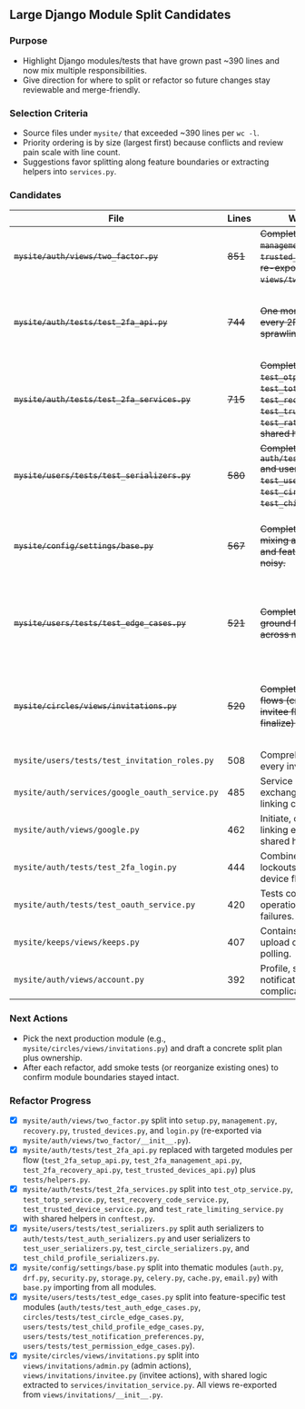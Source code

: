 ## Large Django Module Split Candidates

### Purpose
- Highlight Django modules/tests that have grown past ~390 lines and now mix multiple responsibilities.
- Give direction for where to split or refactor so future changes stay reviewable and merge-friendly.

### Selection Criteria
- Source files under `mysite/` that exceeded ~390 lines per `wc -l`.
- Priority ordering is by size (largest first) because conflicts and review pain scale with line count.
- Suggestions favor splitting along feature boundaries or extracting helpers into `services.py`.

### Candidates

| File | Lines | Why It Feels Overgrown | Suggested Refactor |
| --- | --- | --- | --- |
| ~~`mysite/auth/views/two_factor.py`~~ | ~~851~~ | ~~Completed: split into `setup.py`, `management.py`, `recovery.py`, `trusted_devices.py`, and `login.py` (all re-exported from `views/two_factor/__init__.py`).~~ | ~~Completed: split into `setup.py`, `management.py`, `recovery.py`, `trusted_devices.py`, and `login.py` (all re-exported from `views/two_factor/__init__.py`).~~ |
| ~~`mysite/auth/tests/test_2fa_api.py`~~ | ~~744~~ | ~~One monolithic test module covering every 2FA API permutation with sprawling fixtures.~~ | ~~Completed: replaced with `test_2fa_setup_api.py`, `test_2fa_management_api.py`, `test_2fa_recovery_api.py`, and `test_trusted_devices_api.py` plus a shared helper.~~ |
| ~~`mysite/auth/tests/test_2fa_services.py`~~ | ~~715~~ | ~~Completed: split into `test_otp_service.py`, `test_totp_service.py`, `test_recovery_code_service.py`, `test_trusted_device_service.py`, and `test_rate_limiting_service.py` with shared helpers in `conftest.py`.~~ | ~~Completed: split into `test_otp_service.py`, `test_totp_service.py`, `test_recovery_code_service.py`, `test_trusted_device_service.py`, and `test_rate_limiting_service.py` with shared helpers in `conftest.py`.~~ |
| ~~`mysite/users/tests/test_serializers.py`~~ | ~~580~~ | ~~Completed: split auth serializers to `auth/tests/test_auth_serializers.py` and user serializers to `test_user_serializers.py`, `test_circle_serializers.py`, and `test_child_profile_serializers.py`.~~ | ~~Completed: split auth serializers to `auth/tests/test_auth_serializers.py` and user serializers to `test_user_serializers.py`, `test_circle_serializers.py`, and `test_child_profile_serializers.py`.~~ |
| ~~`mysite/config/settings/base.py`~~ | ~~567~~ | ~~Completed: Core settings file was mixing auth, storage, Celery, DRF, and feature toggles, making merges noisy.~~ | ~~Completed: Extracted thematic settings modules (`settings/auth.py`, `settings/drf.py`, `settings/security.py`, `settings/storage.py`, `settings/celery.py`, `settings/cache.py`, `settings/email.py`) and imported them in `base.py`.~~ |
| ~~`mysite/users/tests/test_edge_cases.py`~~ | ~~521~~ | ~~Completed: Was acting as a dumping ground for diverse edge scenarios across multiple domains.~~ | ~~Completed: Relocated tests to feature-specific modules: `auth/tests/test_auth_edge_cases.py`, `circles/tests/test_circle_edge_cases.py`, `users/tests/test_child_profile_edge_cases.py`, `users/tests/test_notification_preferences.py`, and `users/tests/test_permission_edge_cases.py`.~~ |
| ~~`mysite/circles/views/invitations.py`~~ | ~~520~~ | ~~Completed: Was handling admin flows (create, cancel, resend) and invitee flows (respond, accept, finalize) in one module.~~ | ~~Completed: Split into `views/invitations/admin.py` (admin actions), `views/invitations/invitee.py` (user actions), and extracted shared logic to `services/invitation_service.py`. All views re-exported from `views/invitations/__init__.py` for backward compatibility.~~ |
| `mysite/users/tests/test_invitation_roles.py` | 508 | Comprehensive but dense tests for every invitation role transition. | Divide by role type or state machine phase, and keep reusable scenario builders in fixtures. |
| `mysite/auth/services/google_oauth_service.py` | 485 | Service mixes PKCE state, token exchange, profile sync, and account linking concerns. | Extract sub-services for state storage, Google API interaction, and linking/unlinking to contain complexity. |
| `mysite/auth/views/google.py` | 462 | Initiate, callback, error handling, and linking endpoints coexist, spreading shared helpers everywhere. | Move initiate/callback/link/unlink views into dedicated modules and reuse a `google_oauth/helpers.py`. |
| `mysite/auth/tests/test_2fa_login.py` | 444 | Combines happy-path login, lockouts, rate limits, and trusted-device flows. | Split into login success vs. lockout/rate-limit vs. trusted-device modules so regressions point to the right area. |
| `mysite/auth/tests/test_oauth_service.py` | 420 | Tests cover multiple providers and operations in one file, obscuring failures. | Separate per provider (Google, magic link) or per operation (initiate/callback/link) and dedupe fixtures. |
| `mysite/keeps/views/keeps.py` | 407 | Contains CRUD endpoints plus async upload orchestration and status polling. | Promote uploads/status endpoints into `views/uploads.py` and keep core CRUD logic in `views/keeps.py` or DRF viewsets. |
| `mysite/auth/views/account.py` | 392 | Profile, security, device, and notification settings are combined, complicating edits. | Break into `profile.py`, `security.py`, and `devices.py` modules while consolidating shared serializers/services. |

### Next Actions
- Pick the next production module (e.g., `mysite/circles/views/invitations.py`) and draft a concrete split plan plus ownership.
- After each refactor, add smoke tests (or reorganize existing ones) to confirm module boundaries stayed intact.

### Refactor Progress
- [x] `mysite/auth/views/two_factor.py` split into `setup.py`, `management.py`, `recovery.py`, `trusted_devices.py`, and `login.py` (re-exported via `mysite/auth/views/two_factor/__init__.py`).
- [x] `mysite/auth/tests/test_2fa_api.py` replaced with targeted modules per flow (`test_2fa_setup_api.py`, `test_2fa_management_api.py`, `test_2fa_recovery_api.py`, `test_trusted_devices_api.py`) plus `tests/helpers.py`.
- [x] `mysite/auth/tests/test_2fa_services.py` split into `test_otp_service.py`, `test_totp_service.py`, `test_recovery_code_service.py`, `test_trusted_device_service.py`, and `test_rate_limiting_service.py` with shared helpers in `conftest.py`.
- [x] `mysite/users/tests/test_serializers.py` split auth serializers to `auth/tests/test_auth_serializers.py` and user serializers to `test_user_serializers.py`, `test_circle_serializers.py`, and `test_child_profile_serializers.py`.
- [x] `mysite/config/settings/base.py` split into thematic modules (`auth.py`, `drf.py`, `security.py`, `storage.py`, `celery.py`, `cache.py`, `email.py`) with `base.py` importing from all modules.
- [x] `mysite/users/tests/test_edge_cases.py` split into feature-specific test modules (`auth/tests/test_auth_edge_cases.py`, `circles/tests/test_circle_edge_cases.py`, `users/tests/test_child_profile_edge_cases.py`, `users/tests/test_notification_preferences.py`, `users/tests/test_permission_edge_cases.py`).
- [x] `mysite/circles/views/invitations.py` split into `views/invitations/admin.py` (admin actions), `views/invitations/invitee.py` (invitee actions), with shared logic extracted to `services/invitation_service.py`. All views re-exported from `views/invitations/__init__.py`.
